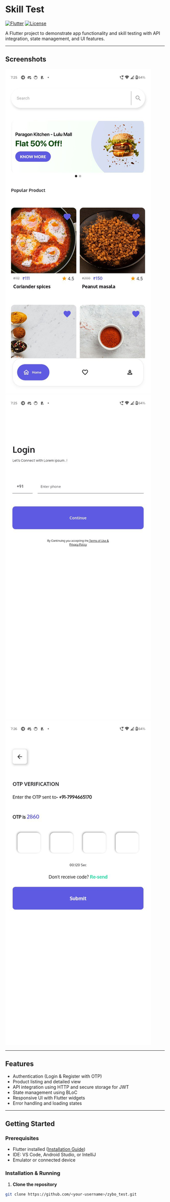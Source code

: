 # Skill Test

[![Flutter](https://img.shields.io/badge/Flutter-3.13.7-blue?logo=flutter&logoColor=white)](https://flutter.dev/)
[![License](https://img.shields.io/badge/License-MIT-green)](LICENSE)

A Flutter project to demonstrate app functionality and skill testing with API integration, state management, and UI features.

---

## Screenshots


![Home Screen](screenshots/Home.jpg)  
![Login Screen](screenshots/Login.jpg)  
![Product Details](screenshots/otp_verification.jpg)  

---

## Features

- Authentication (Login & Register with OTP)
- Product listing and detailed view
- API integration using HTTP and secure storage for JWT
- State management using BLoC
- Responsive UI with Flutter widgets
- Error handling and loading states

---

## Getting Started

### Prerequisites

- Flutter installed ([Installation Guide](https://docs.flutter.dev/get-started/install))
- IDE: VS Code, Android Studio, or IntelliJ
- Emulator or connected device

### Installation & Running

1. **Clone the repository**

```bash
git clone https://github.com/<your-username>/zybo_test.git

